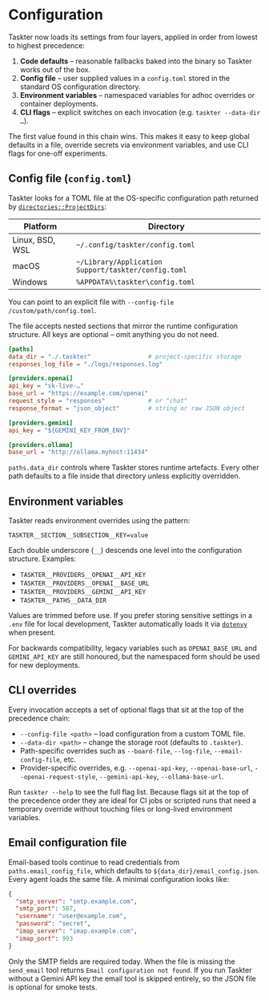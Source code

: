 # Configuration

Taskter now loads its settings from four layers, applied in order from lowest
to highest precedence:

1. **Code defaults** – reasonable fallbacks baked into the binary so
   Taskter works out of the box.
2. **Config file** – user supplied values in a `config.toml` stored in the
   standard OS configuration directory.
3. **Environment variables** – namespaced variables for adhoc overrides or
   container deployments.
4. **CLI flags** – explicit switches on each invocation (e.g.
   `taskter --data-dir …`).

The first value found in this chain wins. This makes it easy to keep global
defaults in a file, override secrets via environment variables, and use CLI
flags for one-off experiments.

## Config file (`config.toml`)

Taskter looks for a TOML file at the OS-specific configuration path returned by
[`directories::ProjectDirs`](https://docs.rs/directories/latest/directories/struct.ProjectDirs.html):

| Platform | Directory |
|----------|-----------|
| Linux, BSD, WSL | `~/.config/taskter/config.toml` |
| macOS | `~/Library/Application Support/taskter/config.toml` |
| Windows | `%APPDATA%\taskter\config.toml` |

You can point to an explicit file with `--config-file /custom/path/config.toml`.

The file accepts nested sections that mirror the runtime configuration
structure. All keys are optional – omit anything you do not need.

```toml
[paths]
data_dir = "./.taskter"                # project-specific storage
responses_log_file = "./logs/responses.log"

[providers.openai]
api_key = "sk-live-…"
base_url = "https://example.com/openai"
request_style = "responses"            # or "chat"
response_format = "json_object"        # string or raw JSON object

[providers.gemini]
api_key = "${GEMINI_KEY_FROM_ENV}"

[providers.ollama]
base_url = "http://ollama.myhost:11434"
```

`paths.data_dir` controls where Taskter stores runtime artefacts. Every other
path defaults to a file inside that directory unless explicitly overridden.

## Environment variables

Taskter reads environment overrides using the pattern:

```
TASKTER__SECTION__SUBSECTION__KEY=value
```

Each double underscore (`__`) descends one level into the configuration
structure. Examples:

- `TASKTER__PROVIDERS__OPENAI__API_KEY`
- `TASKTER__PROVIDERS__OPENAI__BASE_URL`
- `TASKTER__PROVIDERS__GEMINI__API_KEY`
- `TASKTER__PATHS__DATA_DIR`

Values are trimmed before use. If you prefer storing sensitive settings in a
`.env` file for local development, Taskter automatically loads it via
[`dotenvy`](https://crates.io/crates/dotenvy) when present.

For backwards compatibility, legacy variables such as `OPENAI_BASE_URL` and
`GEMINI_API_KEY` are still honoured, but the namespaced form should be used for
new deployments.

## CLI overrides

Every invocation accepts a set of optional flags that sit at the top of the
precedence chain:

- `--config-file <path>` – load configuration from a custom TOML file.
- `--data-dir <path>` – change the storage root (defaults to `.taskter`).
- Path-specific overrides such as `--board-file`, `--log-file`,
  `--email-config-file`, etc.
- Provider-specific overrides, e.g. `--openai-api-key`, `--openai-base-url`,
  `--openai-request-style`, `--gemini-api-key`, `--ollama-base-url`.

Run `taskter --help` to see the full flag list. Because flags sit at the top of
the precedence order they are ideal for CI jobs or scripted runs that need a
temporary override without touching files or long-lived environment variables.

## Email configuration file

Email-based tools continue to read credentials from
`paths.email_config_file`, which defaults to `${data_dir}/email_config.json`.
Every agent loads the same file. A minimal configuration looks like:

```json
{
  "smtp_server": "smtp.example.com",
  "smtp_port": 587,
  "username": "user@example.com",
  "password": "secret",
  "imap_server": "imap.example.com",
  "imap_port": 993
}
```

Only the SMTP fields are required today. When the file is missing the
`send_email` tool returns `Email configuration not found`. If you run Taskter
without a Gemini API key the email tool is skipped entirely, so the JSON file is
optional for smoke tests.
